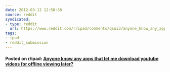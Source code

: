 ```yaml
---
date: 2012-03-12 12:58:38
source: reddit
syndicated:
- type: reddit
  url: https://www.reddit.com/r/ipad/comments/qsui3/anyone_know_any_apps_that_let_me_download_youtube/
tags:
- ipad
- reddit_submission
---
```


#### Posted on r/ipad: [Anyone know any apps that let me download youtube videos for offline viewing later?](https://reddit.com/r/ipad/comments/qsui3/anyone_know_any_apps_that_let_me_download_youtube/)